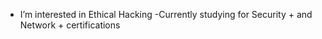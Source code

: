 
- I’m interested in Ethical Hacking
-Currently studying for Security + and Network + certifications



<!---
ShadowHawks/ShadowHawks is a ✨ special ✨ repository because its `README.md` (this file) appears on your GitHub profile.
You can click the Preview link to take a look at your changes.
--->
